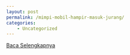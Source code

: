 ```yaml
---
layout: post
permalink: /mimpi-mobil-hampir-masuk-jurang/
categories:
    - Uncategorized
---
```


[Baca Selengkapnya](/06)